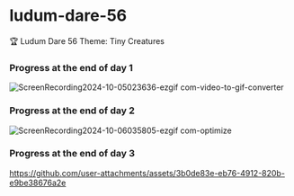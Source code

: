 # ludum-dare-56
🏆 Ludum Dare 56 Theme: Tiny Creatures


### Progress at the end of day 1
![ScreenRecording2024-10-05023636-ezgif com-video-to-gif-converter](https://github.com/user-attachments/assets/98f6b7bc-b71b-47cb-8451-10b26c3885f5)


### Progress at the end of day 2
![ScreenRecording2024-10-06035805-ezgif com-optimize](https://github.com/user-attachments/assets/c0190fac-b4f6-4203-a9fc-f16a70844511)

### Progress at the end of day 3
https://github.com/user-attachments/assets/3b0de83e-eb76-4912-820b-e9be38676a2e


